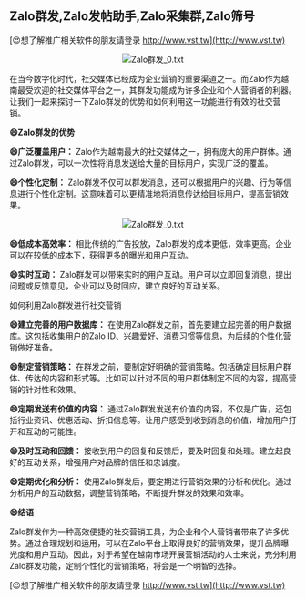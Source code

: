 ## **Zalo群发,Zalo发帖助手,Zalo采集群,Zalo筛号**

[😍想了解推广相关软件的朋友请登录 http://www.vst.tw](http://www.vst.tw)

 <center><img src="https://vst.tw/MP4/tuiguang/png/2.png" alt="Zalo群发_0.txt"></center>

在当今数字化时代，社交媒体已经成为企业营销的重要渠道之一。而Zalo作为越南最受欢迎的社交媒体平台之一，其群发功能成为许多企业和个人营销者的利器。让我们一起来探讨一下Zalo群发的优势和如何利用这一功能进行有效的社交营销。

**😄Zalo群发的优势**

**😄广泛覆盖用户：**
Zalo作为越南最大的社交媒体之一，拥有庞大的用户群体。通过Zalo群发，可以一次性将消息发送给大量的目标用户，实现广泛的覆盖。

**😄个性化定制：**
Zalo群发不仅可以群发消息，还可以根据用户的兴趣、行为等信息进行个性化定制。这意味着可以更精准地将消息传达给目标用户，提高营销效果。

 <center><img src="https://vst.tw/MP4/tuiguang/png/5.png" alt="Zalo群发_0.txt"></center>

**😄低成本高效率：**
相比传统的广告投放，Zalo群发的成本更低，效率更高。企业可以在较低的成本下，获得更多的曝光和用户互动。

**😄实时互动：**
Zalo群发可以带来实时的用户互动。用户可以立即回复消息，提出问题或反馈意见，企业可以及时回应，建立良好的互动关系。

如何利用Zalo群发进行社交营销

**😄建立完善的用户数据库：**
在使用Zalo群发之前，首先要建立起完善的用户数据库。这包括收集用户的Zalo ID、兴趣爱好、消费习惯等信息，为后续的个性化营销做好准备。

**😄制定营销策略：**
在群发之前，要制定好明确的营销策略。包括确定目标用户群体、传达的内容和形式等。比如可以针对不同的用户群体制定不同的内容，提高营销的针对性和效果。

**😄定期发送有价值的内容：**
通过Zalo群发发送有价值的内容，不仅是广告，还包括行业资讯、优惠活动、折扣信息等。让用户感受到收到消息的价值，增加用户打开和互动的可能性。

**😄及时互动和回馈：**
接收到用户的回复和反馈后，要及时回复和处理。建立起良好的互动关系，增强用户对品牌的信任和忠诚度。

**😄定期优化和分析：**
使用Zalo群发后，要定期进行营销效果的分析和优化。通过分析用户的互动数据，调整营销策略，不断提升群发的效果和效率。

**😄结语**

Zalo群发作为一种高效便捷的社交营销工具，为企业和个人营销者带来了许多优势。通过合理规划和运用，可以在Zalo平台上取得良好的营销效果，提升品牌曝光度和用户互动。因此，对于希望在越南市场开展营销活动的人士来说，充分利用Zalo群发功能，定制个性化的营销策略，将会是一个明智的选择。

[😍想了解推广相关软件的朋友请登录 http://www.vst.tw](http://www.vst.tw)



